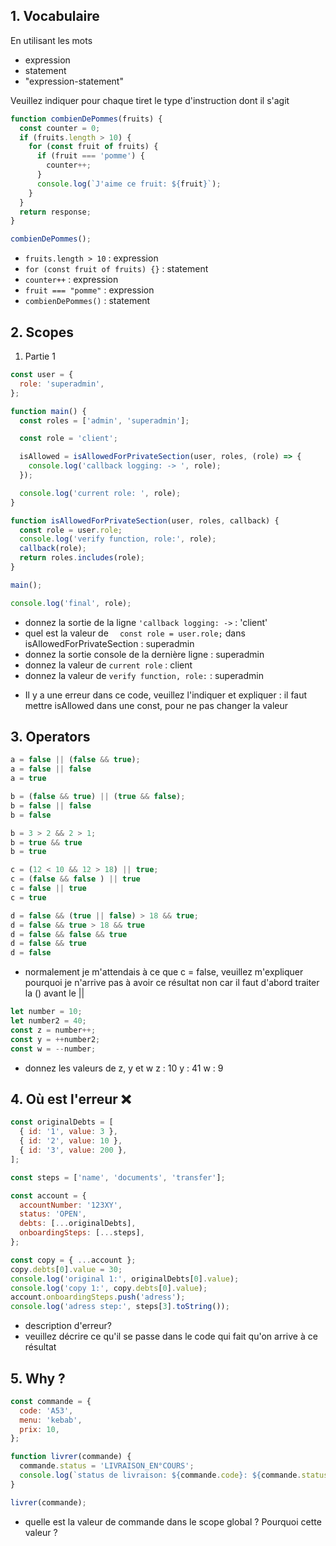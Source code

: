 ## 1. Vocabulaire

En utilisant les mots

- expression
- statement
- "expression-statement"

Veuillez indiquer pour chaque tiret le type d'instruction dont il s'agit

```javascript
function combienDePommes(fruits) {
  const counter = 0;
  if (fruits.length > 10) {
    for (const fruit of fruits) {
      if (fruit === 'pomme') {
        counter++;
      }
      console.log(`J'aime ce fruit: ${fruit}`);
    }
  }
  return response;
}

combienDePommes();
```

- `fruits.length > 10` : expression
- `for (const fruit of fruits) {}` : statement
- `counter++` : expression
- `fruit === "pomme"` : expression
- `combienDePommes()` : statement

## 2. Scopes

1.  Partie 1

```js
const user = {
  role: 'superadmin',
};

function main() {
  const roles = ['admin', 'superadmin'];

  const role = 'client';

  isAllowed = isAllowedForPrivateSection(user, roles, (role) => {
    console.log('callback logging: -> ', role);
  });

  console.log('current role: ', role);
}

function isAllowedForPrivateSection(user, roles, callback) {
  const role = user.role;
  console.log('verify function, role:', role);
  callback(role);
  return roles.includes(role);
}

main();

console.log('final', role);
```

- donnez la sortie de la ligne `'callback logging: ->` : 'client'
- quel est la valeur de `  const role = user.role;` dans isAllowedForPrivateSection : superadmin
- donnez la sortie console de la dernière ligne : superadmin
- donnez la valeur de `current role` : client
- donnez la valeur de `verify function, role:` : superadmin
<!-- 
- Je m'attend à avoir `callback logging: -> client` c'est normal ? Tu peux expliquer ta réponse ? oui car on vien de redédinir dans ce scope  const role = 'client'; -->
- Il y a une erreur dans ce code, veuillez l'indiquer et expliquer : il faut mettre isAllowed dans une const, pour ne pas changer la valeur

## 3. Operators

```javascript
a = false || (false && true);
a = false || false
a = true

b = (false && true) || (true && false);
b = false || false
b = false

b = 3 > 2 && 2 > 1;
b = true && true
b = true

c = (12 < 10 && 12 > 18) || true;
c = (false && false ) || true
c = false || true
c = true

d = false && (true || false) > 18 && true;
d = false && true > 18 && true
d = false && false && true
d = false && true
d = false 
```

- normalement je m'attendais à ce que c = false, veuillez m'expliquer pourquoi je n'arrive pas à avoir ce résultat
non car il faut d'abord traiter la () avant le ||

```js
let number = 10;
let number2 = 40;
const z = number++; 
const y = ++number2; 
const w = --number;
```

- donnez les valeurs de z, y et w
z : 10
y : 41
w : 9

## 4. Où est l'erreur ❌

```javascript
const originalDebts = [
  { id: '1', value: 3 },
  { id: '2', value: 10 },
  { id: '3', value: 200 },
];

const steps = ['name', 'documents', 'transfer'];

const account = {
  accountNumber: '123XY',
  status: 'OPEN',
  debts: [...originalDebts],
  onboardingSteps: [...steps],
};

const copy = { ...account };
copy.debts[0].value = 30;
console.log('original 1:', originalDebts[0].value);
console.log('copy 1:', copy.debts[0].value);
account.onboardingSteps.push('adress');
console.log('adress step:', steps[3].toString());
```

- description d'erreur?
- veuillez décrire ce qu'il se passe dans le code qui fait qu'on arrive à ce résultat

## 5. Why ?

```js
const commande = {
  code: 'A53',
  menu: 'kebab',
  prix: 10,
};

function livrer(commande) {
  commande.status = 'LIVRAISON_EN°COURS';
  console.log(`status de livraison: ${commande.code}: ${commande.status}`);
}

livrer(commande);
```

- quelle est la valeur de commande dans le scope global ? Pourquoi cette valeur ?

